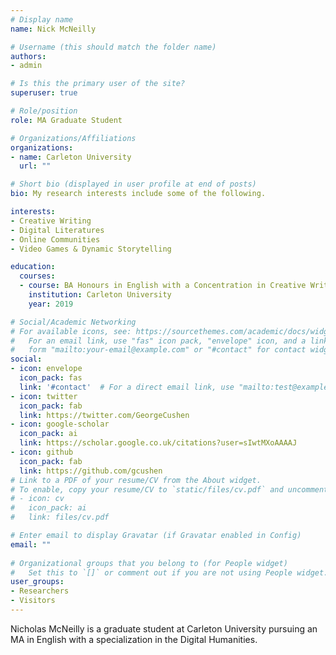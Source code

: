 ```yaml
---
# Display name
name: Nick McNeilly

# Username (this should match the folder name)
authors:
- admin

# Is this the primary user of the site?
superuser: true

# Role/position
role: MA Graduate Student

# Organizations/Affiliations
organizations:
- name: Carleton University
  url: ""

# Short bio (displayed in user profile at end of posts)
bio: My research interests include some of the following.

interests:
- Creative Writing
- Digital Literatures
- Online Communities
- Video Games & Dynamic Storytelling

education:
  courses:
  - course: BA Honours in English with a Concentration in Creative Writing
    institution: Carleton University
    year: 2019

# Social/Academic Networking
# For available icons, see: https://sourcethemes.com/academic/docs/widgets/#icons
#   For an email link, use "fas" icon pack, "envelope" icon, and a link in the
#   form "mailto:your-email@example.com" or "#contact" for contact widget.
social:
- icon: envelope
  icon_pack: fas
  link: '#contact'  # For a direct email link, use "mailto:test@example.org".
- icon: twitter
  icon_pack: fab
  link: https://twitter.com/GeorgeCushen
- icon: google-scholar
  icon_pack: ai
  link: https://scholar.google.co.uk/citations?user=sIwtMXoAAAAJ
- icon: github
  icon_pack: fab
  link: https://github.com/gcushen
# Link to a PDF of your resume/CV from the About widget.
# To enable, copy your resume/CV to `static/files/cv.pdf` and uncomment the lines below.  
# - icon: cv
#   icon_pack: ai
#   link: files/cv.pdf

# Enter email to display Gravatar (if Gravatar enabled in Config)
email: ""
  
# Organizational groups that you belong to (for People widget)
#   Set this to `[]` or comment out if you are not using People widget.  
user_groups:
- Researchers
- Visitors
---
```


Nicholas McNeilly is a graduate student at Carleton University pursuing an MA in English with a specialization in the Digital Humanities.
